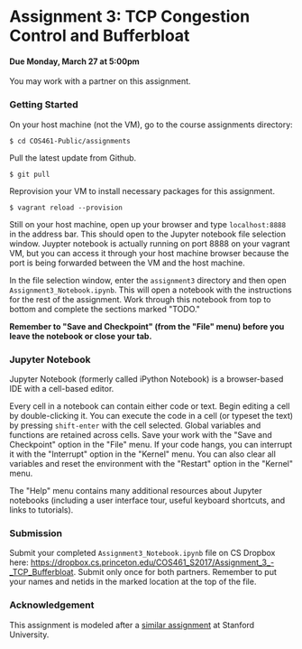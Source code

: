 # Assignment 3: TCP Congestion Control and Bufferbloat

#### Due Monday, March 27 at 5:00pm

You may work with a partner on this assignment.

### Getting Started

On your host machine (not the VM), go to the course assignments directory:

```
$ cd COS461-Public/assignments
```
 Pull the latest update from Github.
```
$ git pull
```

Reprovision your VM to install necessary packages for this assignment.

```
$ vagrant reload --provision
```

Still on your host machine, open up your browser and type `localhost:8888` in the address bar. This should open to the Jupyter notebook file selection window.  Juypter notebook is actually running on port 8888 on your vagrant VM, but you can access it through your host machine browser because the port is being forwarded between the VM and the host machine.  

In the file selection window, enter the `assignment3` directory and then open `Assignment3_Notebook.ipynb`. This will open a notebook with the instructions for the rest of the assignment.  Work through this notebook from top to bottom and complete the sections marked "TODO."

**Remember to "Save and Checkpoint" (from the "File" menu) before you leave the notebook or close your tab.**  

### Jupyter Notebook

Jupyter Notebook (formerly called iPython Notebook) is a browser-based IDE with a cell-based editor.

Every cell in a notebook can contain either code or text. Begin editing a cell by double-clicking it. You can execute the code in a cell (or typeset the text) by pressing `shift-enter` with the cell selected.  Global variables and functions are retained across cells. Save your work with the "Save and Checkpoint" option in the "File" menu. If your code hangs, you can interrupt it with the "Interrupt" option in the "Kernel" menu.  You can also clear all variables and reset the environment with the "Restart" option in the "Kernel" menu.

The "Help" menu contains many additional resources about Jupyter notebooks (including a user interface tour, useful keyboard shortcuts, and links to tutorials).

### Submission
Submit your completed `Assignment3_Notebook.ipynb` file on CS Dropbox here: https://dropbox.cs.princeton.edu/COS461_S2017/Assignment_3_-_TCP_Bufferbloat. Submit only once for both partners. Remember to put your names and netids in the marked location at the top of the file.

### Acknowledgement
This assignment is modeled after a [similar assignment](http://web.stanford.edu/class/cs244/pa1.html) at Stanford University.
